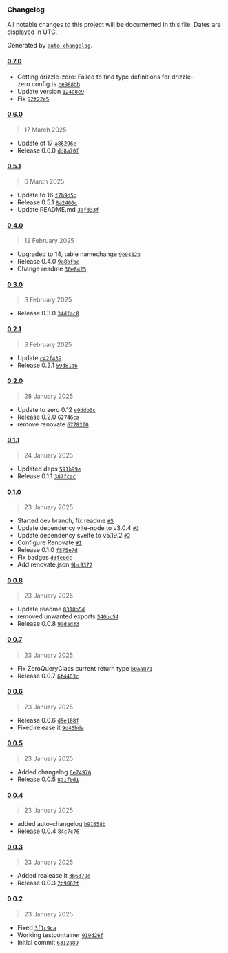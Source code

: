 ### Changelog

All notable changes to this project will be documented in this file. Dates are displayed in UTC.

Generated by [`auto-changelog`](https://github.com/CookPete/auto-changelog).

#### [0.7.0](https://github.com/RobertoSnap/zero-svelte-query/compare/0.6.0...0.7.0)

- Getting drizzle-zero: Failed to find type definitions for drizzle-zero.config.ts [`ce988bb`](https://github.com/RobertoSnap/zero-svelte-query/commit/ce988bb76af929870e4170f326e6cc25145a0b3c)
- Update version [`124a8e9`](https://github.com/RobertoSnap/zero-svelte-query/commit/124a8e93363c53f256de8f51a5024b82a3983b8d)
- Fix [`92f22e5`](https://github.com/RobertoSnap/zero-svelte-query/commit/92f22e52cc4eec8fd82890249f06ae2102473d6b)

#### [0.6.0](https://github.com/RobertoSnap/zero-svelte-query/compare/0.5.1...0.6.0)

> 17 March 2025

- Update ot 17 [`a86296e`](https://github.com/RobertoSnap/zero-svelte-query/commit/a86296e02e832f91fe3900d9d033b0bf2d3f715c)
- Release 0.6.0 [`dd8a70f`](https://github.com/RobertoSnap/zero-svelte-query/commit/dd8a70fb348829332886854cf6fa71151c6a14e9)

#### [0.5.1](https://github.com/RobertoSnap/zero-svelte-query/compare/0.4.0...0.5.1)

> 6 March 2025

- Update to 16 [`f7b9d5b`](https://github.com/RobertoSnap/zero-svelte-query/commit/f7b9d5ba1f6d3d6a382833629751dc2888e4fd84)
- Release 0.5.1 [`8a2460c`](https://github.com/RobertoSnap/zero-svelte-query/commit/8a2460ce55d43acc5c5df5492fd2b9b22ce59562)
- Update README.md [`3afd33f`](https://github.com/RobertoSnap/zero-svelte-query/commit/3afd33f57aa51ca3270269e43eae209ebe72185e)

#### [0.4.0](https://github.com/RobertoSnap/zero-svelte-query/compare/0.3.0...0.4.0)

> 12 February 2025

- Upgraded to 14, table namechange [`9e0432b`](https://github.com/RobertoSnap/zero-svelte-query/commit/9e0432b3e191347158cb1ce4e3932132de57f9ce)
- Release 0.4.0 [`9a8bfbe`](https://github.com/RobertoSnap/zero-svelte-query/commit/9a8bfbe9dc3626bb962e520e23f198aaa0b35d1d)
- Change readme [`30e8425`](https://github.com/RobertoSnap/zero-svelte-query/commit/30e8425d5639459624d3adaa51b358bbb2f630f9)

#### [0.3.0](https://github.com/RobertoSnap/zero-svelte-query/compare/0.2.1...0.3.0)

> 3 February 2025

- Release 0.3.0 [`34dfac8`](https://github.com/RobertoSnap/zero-svelte-query/commit/34dfac8f73c1170a50eb41e9ecceb2f9d6415dd5)

#### [0.2.1](https://github.com/RobertoSnap/zero-svelte-query/compare/0.2.0...0.2.1)

> 3 February 2025

- Update [`c42f439`](https://github.com/RobertoSnap/zero-svelte-query/commit/c42f43970fb46fc1c68dd0ea4617dc25a6877250)
- Release 0.2.1 [`59d81a6`](https://github.com/RobertoSnap/zero-svelte-query/commit/59d81a69cf54fcb5d5e3bb5f7ff2c3778b5cd335)

#### [0.2.0](https://github.com/RobertoSnap/zero-svelte-query/compare/0.1.1...0.2.0)

> 28 January 2025

- Update to zero 0.12 [`e9ddb6c`](https://github.com/RobertoSnap/zero-svelte-query/commit/e9ddb6c5a8480fc3c48aa459f4ada7b3302e0733)
- Release 0.2.0 [`62746ca`](https://github.com/RobertoSnap/zero-svelte-query/commit/62746caad3879e09aa7277a669876e604a6b05f6)
- remove renovate [`67782f0`](https://github.com/RobertoSnap/zero-svelte-query/commit/67782f04198eff867eaab25deb4d2af51e9eb4d2)

#### [0.1.1](https://github.com/RobertoSnap/zero-svelte-query/compare/0.1.0...0.1.1)

> 24 January 2025

- Updated deps [`591b99e`](https://github.com/RobertoSnap/zero-svelte-query/commit/591b99e0673876486dcec3bc40b587e77def5a56)
- Release 0.1.1 [`387fcac`](https://github.com/RobertoSnap/zero-svelte-query/commit/387fcacdcb6e2fc4f2197192d7e4139dca7d00bb)

#### [0.1.0](https://github.com/RobertoSnap/zero-svelte-query/compare/0.0.8...0.1.0)

> 23 January 2025

- Started dev branch, fix readme [`#5`](https://github.com/RobertoSnap/zero-svelte-query/pull/5)
- Update dependency vite-node to v3.0.4 [`#3`](https://github.com/RobertoSnap/zero-svelte-query/pull/3)
- Update dependency svelte to v5.19.2 [`#2`](https://github.com/RobertoSnap/zero-svelte-query/pull/2)
- Configure Renovate [`#1`](https://github.com/RobertoSnap/zero-svelte-query/pull/1)
- Release 0.1.0 [`f575e7d`](https://github.com/RobertoSnap/zero-svelte-query/commit/f575e7d22967528426581fd4151b82bf5da7f55c)
- Fix badges [`d3fe0dc`](https://github.com/RobertoSnap/zero-svelte-query/commit/d3fe0dc91c0e109a9611dc6f09296e39c90c8530)
- Add renovate.json [`9bc9372`](https://github.com/RobertoSnap/zero-svelte-query/commit/9bc9372e2d2c8c1a2c97ca8498b017b9b860aa4d)

#### [0.0.8](https://github.com/RobertoSnap/zero-svelte-query/compare/0.0.7...0.0.8)

> 23 January 2025

- Update readme [`8318b5d`](https://github.com/RobertoSnap/zero-svelte-query/commit/8318b5d9584911dafdd46801c18bf9648342ce64)
- removed unwanted exports [`540bc54`](https://github.com/RobertoSnap/zero-svelte-query/commit/540bc5479bd0321ab22f95f98b8bc6033ba42961)
- Release 0.0.8 [`9adad33`](https://github.com/RobertoSnap/zero-svelte-query/commit/9adad3334b2a9ac853c99e1b3b8d51766f00b57e)

#### [0.0.7](https://github.com/RobertoSnap/zero-svelte-query/compare/0.0.6...0.0.7)

> 23 January 2025

- Fix ZeroQueryClass current return type [`b0aa871`](https://github.com/RobertoSnap/zero-svelte-query/commit/b0aa8719dcc3ce1111b68d1445a2ffcff95ecdb9)
- Release 0.0.7 [`6f4403c`](https://github.com/RobertoSnap/zero-svelte-query/commit/6f4403c59ec571d918b2a85863ea183af4ec8e4e)

#### [0.0.6](https://github.com/RobertoSnap/zero-svelte-query/compare/0.0.5...0.0.6)

> 23 January 2025

- Release 0.0.6 [`d9e188f`](https://github.com/RobertoSnap/zero-svelte-query/commit/d9e188fec983ddd67af553fe66386b8312b5ed65)
- Fixed release it [`9d46bde`](https://github.com/RobertoSnap/zero-svelte-query/commit/9d46bde1efcb4eb36b5375c817f3854a136a0593)

#### [0.0.5](https://github.com/RobertoSnap/zero-svelte-query/compare/0.0.4...0.0.5)

> 23 January 2025

- Added changelog [`6e74976`](https://github.com/RobertoSnap/zero-svelte-query/commit/6e74976ffd327c06cac4c1005e43f45afc805bca)
- Release 0.0.5 [`8a1f0d1`](https://github.com/RobertoSnap/zero-svelte-query/commit/8a1f0d1456d1bf2990d855eae343d5debc09d056)

#### [0.0.4](https://github.com/RobertoSnap/zero-svelte-query/compare/0.0.3...0.0.4)

> 23 January 2025

- added auto-changelog [`b91658b`](https://github.com/RobertoSnap/zero-svelte-query/commit/b91658bf482561ac8653952ab6ecd2ad1eb3b774)
- Release 0.0.4 [`84c7c76`](https://github.com/RobertoSnap/zero-svelte-query/commit/84c7c76c10912d1c642bf18a26a9f74e40b631bf)

#### [0.0.3](https://github.com/RobertoSnap/zero-svelte-query/compare/0.0.2...0.0.3)

> 23 January 2025

- Added realease it [`3b6379d`](https://github.com/RobertoSnap/zero-svelte-query/commit/3b6379d1481eb419600799062bc25827ce7b271c)
- Release 0.0.3 [`2b9062f`](https://github.com/RobertoSnap/zero-svelte-query/commit/2b9062fa33cb7f65cf5feaabbdb3b1dd1d7de358)

#### 0.0.2

> 23 January 2025

- Fixed [`3f1c9ca`](https://github.com/RobertoSnap/zero-svelte-query/commit/3f1c9ca8c5b8357f05713cddbc86a654a2db9e3a)
- Working testcontainer [`919d26f`](https://github.com/RobertoSnap/zero-svelte-query/commit/919d26f960feae80f07be8a3974f5bdb462c7c25)
- Initial commit [`6312a89`](https://github.com/RobertoSnap/zero-svelte-query/commit/6312a890fb039292f1689c8192430a34955057e8)

